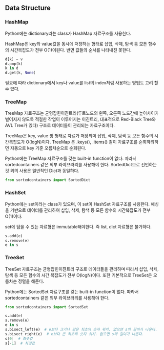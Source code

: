 ## Data Structure

### HashMap

Python에는 dictionary라는 class가 HashMap 자료구조를 사용한다.

HashMap은 key와 value값을 동시에 저장하는 형태로 삽입, 삭제, 탐색 등 모든 함수의 시간복잡도가 전부 O(1)이된다. 반면 값들의 순서를 나타내진 못한다.

```python
d[k] = v
d.pop(k)
k in d
d.get(k, None)
```

필요에 따라 dictionary에서 key나 value를 list의 index처럼 사용하는 방법도 고려 할 수 있다.



### TreeMap

TreeMap 자료구조는 균형잡힌이진트리(루트노드의 왼쪽, 오른쪽 노드간에 높이차이가 벌어지지 않도록 적절한 작업이 이루어지는 이진트리, 대표적으로 Red-Black Tree와 AVL Tree가 있다) 구조로 데이터들이 관리되는 자료구조이다.

TreeMap은 key, value 쌍 형태로 자료가 저장되며 삽입, 삭제, 탐색 등 모든 함수의 시간복잡도가 O(logN)이다. TreeMap 은 .keys(), .items() 같이 자료구조를 순회하려하면 자동으로 key 기준 오름차순으로 순회된다.

Python에는 TreeMap 자료구조를 갖는 built-in function이 없다. 따라서 sortedcontainers 같은 외부 라이브러리를 사용해야 한다. SortedDict으로 선언하는것 외의 사용은 일반적인 Dict과 동일하다.

```python
from sortedcontainers import SortedDict
```



### HashSet

Python에는 set이라는 class가 있으며, 이 set이 HashSet 자료구조를 사용한다. 해싱을 기반으로 데이터를 관리하여 삽입, 삭제, 탐색 등 모든 함수의 시간복잡도가 전부 O(1)이다.

set에 담을 수 있는 자료형은 immutable해야한다. 즉 list, dict 자료형은 불가하다.

```python
s.add(e)
s.remove(e)
e in s
```



### TreeSet

TreeSet 자료구조는 균형잡힌이진트리 구조로 데이터들을 관리하며 따라서 삽입, 삭제, 탐색 등 모든 함수의 시간 복잡도가 전부 O(logN)이다. 또한 기본적으로 TreeSet은 오름차순 정렬을 해준다. 

Python에는 SortedSet 자료구조를 갖는 built-in function이 없다. 따라서 sortedcontainers 같은 외부 라이브러리를 사용해야 한다.

```python
from sortedcontainers import SortedSet
```

```python
s.add(e)
s.remove(e)
e in s
s.bisect_left(e)  # e보다 크거나 같은 최초의 숫자 위치. 없으면 s의 길이가 나온다.
s.bisect_right(e)  # e보다 큰 최초의 숫자 위치. 없으면 s의 길이가 나온다.
s[0]  # 최솟값
s[-1]  # 최댓값
```

